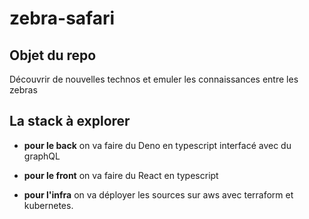 # zebra-safari
## Objet du repo 
Découvrir de nouvelles technos et emuler les connaissances entre les zebras

## La stack à explorer 
* **pour le back** on va faire du Deno en typescript interfacé avec du graphQL

* **pour le front** on va faire du React en typescript

* **pour l'infra** on va déployer les sources sur aws avec terraform et kubernetes.


